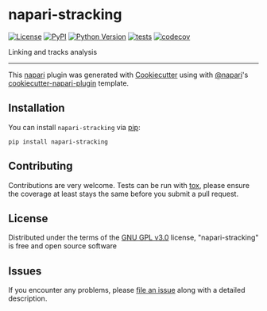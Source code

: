 # napari-stracking

[![License](https://img.shields.io/pypi/l/napari-stracking.svg?color=green)](https://github.com/sylvainprigent/napari-stracking/raw/master/LICENSE)
[![PyPI](https://img.shields.io/pypi/v/napari-stracking.svg?color=green)](https://pypi.org/project/napari-stracking)
[![Python Version](https://img.shields.io/pypi/pyversions/napari-stracking.svg?color=green)](https://python.org)
[![tests](https://github.com/sylvainprigent/napari-stracking/workflows/tests/badge.svg)](https://github.com/sylvainprigent/napari-stracking/actions)
[![codecov](https://codecov.io/gh/sylvainprigent/napari-stracking/branch/master/graph/badge.svg)](https://codecov.io/gh/sylvainprigent/napari-stracking)

Linking and tracks analysis

----------------------------------

This [napari] plugin was generated with [Cookiecutter] using with [@napari]'s [cookiecutter-napari-plugin] template.

<!--
Don't miss the full getting started guide to set up your new package:
https://github.com/napari/cookiecutter-napari-plugin#getting-started

and review the napari docs for plugin developers:
https://napari.org/docs/plugins/index.html
-->

## Installation

You can install `napari-stracking` via [pip]:

    pip install napari-stracking

## Contributing

Contributions are very welcome. Tests can be run with [tox], please ensure
the coverage at least stays the same before you submit a pull request.

## License

Distributed under the terms of the [GNU GPL v3.0] license,
"napari-stracking" is free and open source software

## Issues

If you encounter any problems, please [file an issue] along with a detailed description.

[napari]: https://github.com/napari/napari
[Cookiecutter]: https://github.com/audreyr/cookiecutter
[@napari]: https://github.com/napari
[MIT]: http://opensource.org/licenses/MIT
[BSD-3]: http://opensource.org/licenses/BSD-3-Clause
[GNU GPL v3.0]: http://www.gnu.org/licenses/gpl-3.0.txt
[GNU LGPL v3.0]: http://www.gnu.org/licenses/lgpl-3.0.txt
[Apache Software License 2.0]: http://www.apache.org/licenses/LICENSE-2.0
[Mozilla Public License 2.0]: https://www.mozilla.org/media/MPL/2.0/index.txt
[cookiecutter-napari-plugin]: https://github.com/napari/cookiecutter-napari-plugin
[file an issue]: https://github.com/sylvainprigent/napari-stracking/issues
[napari]: https://github.com/napari/napari
[tox]: https://tox.readthedocs.io/en/latest/
[pip]: https://pypi.org/project/pip/
[PyPI]: https://pypi.org/
